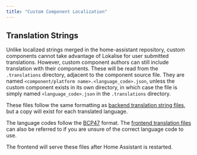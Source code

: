```yaml
---
title: "Custom Component Localization"
---
```


## Translation Strings
Unlike localized strings merged in the home-assistant repository, custom components cannot take advantage of Lokalise for user submitted translations. However, custom component authors can still include translation with their components. These will be read from the `.translations` directory, adjacent to the component source file. They are named `<component/platform name>.<language_code>.json`, unless the custom component exists in its own directory, in which case the file is simply named `<language_code>.json` in the `.translations` directory.

These files follow the same formatting as [backend translation string files](internationalization_backend_localization.md), but a copy will exist for each translated language.

The language codes follow the [BCP47](https://tools.ietf.org/html/bcp47) format. The [frontend translation files](https://github.com/home-assistant/home-assistant-polymer/tree/master/translations) can also be referred to if you are unsure of the correct language code to use.

The frontend will serve these files after Home Assistant is restarted.
